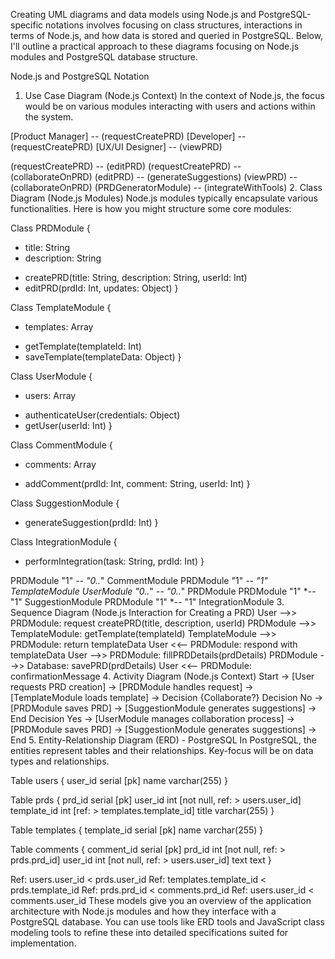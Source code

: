 Creating UML diagrams and data models using Node.js and PostgreSQL-specific notations involves focusing on class structures, interactions in terms of Node.js, and how data is stored and queried in PostgreSQL. Below, I'll outline a practical approach to these diagrams focusing on Node.js modules and PostgreSQL database structure.

Node.js and PostgreSQL Notation
1. Use Case Diagram (Node.js Context)
In the context of Node.js, the focus would be on various modules interacting with users and actions within the system.

[Product Manager] -- (requestCreatePRD)
[Developer] -- (requestCreatePRD)
[UX/UI Designer] -- (viewPRD)

(requestCreatePRD) -- (editPRD)
(requestCreatePRD) -- (collaborateOnPRD)
(editPRD) -- (generateSuggestions)
(viewPRD) -- (collaborateOnPRD)
(PRDGeneratorModule) -- (integrateWithTools)
2. Class Diagram (Node.js Modules)
Node.js modules typically encapsulate various functionalities. Here is how you might structure some core modules:

Class PRDModule {
  - title: String
  - description: String
  + createPRD(title: String, description: String, userId: Int)
  + editPRD(prdId: Int, updates: Object)
}

Class TemplateModule {
  - templates: Array
  + getTemplate(templateId: Int)
  + saveTemplate(templateData: Object)
}

Class UserModule {
  - users: Array
  + authenticateUser(credentials: Object)
  + getUser(userId: Int)
}

Class CommentModule {
  - comments: Array
  + addComment(prdId: Int, comment: String, userId: Int)
}

Class SuggestionModule {
  + generateSuggestion(prdId: Int)
}

Class IntegrationModule {
  + performIntegration(task: String, prdId: Int)
}

PRDModule "1" *-- "0..*" CommentModule
PRDModule "1" *-- "1" TemplateModule
UserModule "0..*" *-- "0..*" PRDModule
PRDModule "1" *-- "1" SuggestionModule
PRDModule "1" *-- "1" IntegrationModule
3. Sequence Diagram (Node.js Interaction for Creating a PRD)
User -->> PRDModule: request createPRD(title, description, userId)
PRDModule -->> TemplateModule: getTemplate(templateId)
TemplateModule -->> PRDModule: return templateData
User <<-- PRDModule: respond with templateData
User -->> PRDModule: fillPRDDetails(prdDetails)
PRDModule -->> Database: savePRD(prdDetails)
User <<-- PRDModule: confirmationMessage
4. Activity Diagram (Node.js Context)
Start -> [User requests PRD creation] -> [PRDModule handles request] -> [TemplateModule loads template] -> Decision {Collaborate?}
Decision No -> [PRDModule saves PRD] -> [SuggestionModule generates suggestions] -> End
Decision Yes -> [UserModule manages collaboration process] -> [PRDModule saves PRD] -> [SuggestionModule generates suggestions] -> End
5. Entity-Relationship Diagram (ERD) - PostgreSQL
In PostgreSQL, the entities represent tables and their relationships. Key-focus will be on data types and relationships.

Table users {
  user_id serial [pk]
  name varchar(255)
}

Table prds {
  prd_id serial [pk]
  user_id int [not null, ref: > users.user_id]
  template_id int [ref: > templates.template_id]
  title varchar(255)
}

Table templates {
  template_id serial [pk]
  name varchar(255)
}

Table comments {
  comment_id serial [pk]
  prd_id int [not null, ref: > prds.prd_id]
  user_id int [not null, ref: > users.user_id]
  text text
}

Ref: users.user_id < prds.user_id
Ref: templates.template_id < prds.template_id
Ref: prds.prd_id < comments.prd_id
Ref: users.user_id < comments.user_id
These models give you an overview of the application architecture with Node.js modules and how they interface with a PostgreSQL database. You can use tools like ERD tools and JavaScript class modeling tools to refine these into detailed specifications suited for implementation.
